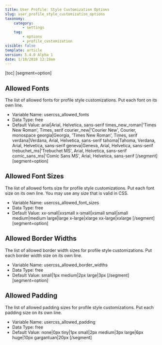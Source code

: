 ```yaml
---
title: User Profile: Style Customization Options
slug: user_profile_style_customization_options
taxonomy:
    category:
        - settings
    tag:
        - options
        - profile_customization
visible: false
template: article
version: 5.4.0 Alpha 1
date: 1/10/2018 12:19am
---
```


[toc]
[segment=option]

## Allowed Fonts
The list of allowed fonts for profile style customizations. Put each font on its own line.



- Variable Name: usercss_allowed_fonts
- Data Type: free
- Default Value: arial|Arial, Helvetica, sans-serif
times_new_roman|'Times New Roman', Times, serif
courier_new|'Courier New', Courier, monospace
georgia|Georgia, 'Times New Roman', Times, serif
verdana|Verdana, Arial, Helvetica, sans-serif
tahoma|Tahoma, Verdana, Arial, Helvetica, sans-serif
geneva|Geneva, Arial, Helvetica, sans-serif
trebuchet_ms|'Trebuchet MS', Arial, Helvetica, sans-serif
comic_sans_ms|'Comic Sans MS', Arial, Helvetica, sans-serif
[/segment][segment=option]

## Allowed Font Sizes
The list of allowed fonts size for profile style customizations. Put each font size on its own line. You may use any size that is valid in CSS.



- Variable Name: usercss_allowed_font_sizes
- Data Type: free
- Default Value: xx-small|xxsmall
x-small|xsmall
small|small
medium|medium
large|large
x-large|xlarge
xx-large|xxlarge
[/segment][segment=option]

## Allowed Border Widths
The list of allowed border width sizes for profile style customizations. Put each border width size on its own line.



- Variable Name: usercss_allowed_border_widths
- Data Type: free
- Default Value: small|1px
medium|2px
large|3px
[/segment][segment=option]

## Allowed Padding
The list of allowed padding sizes for profile style customizations. Put each padding size on its own line.



- Variable Name: usercss_allowed_padding
- Data Type: free
- Default Value: none|0px
tiny|1px
small|2px
medium|3px
large|6px
huge|10px
gargantuan|20px
[/segment]